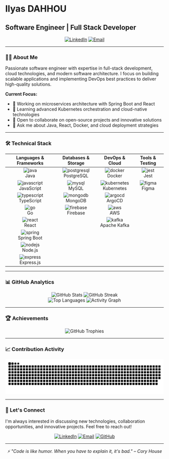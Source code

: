# Ilyas DAHHOU
## Software Engineer | Full Stack Developer

<div align="center">
  
[![LinkedIn](https://img.shields.io/badge/LinkedIn-Connect-0077B5?style=for-the-badge&logo=linkedin&logoColor=white)](https://www.linkedin.com/in/ilyas-dahhou)
[![Email](https://img.shields.io/badge/Email-Contact-D14836?style=for-the-badge&logo=gmail&logoColor=white)](mailto:dahhou.ilyass@gmail.com)

</div>

---

### 👨‍💻 About Me

Passionate software engineer with expertise in full-stack development, cloud technologies, and modern software architecture. I focus on building scalable applications and implementing DevOps best practices to deliver high-quality solutions.

**Current Focus:**
- 🔭 Working on microservices architecture with Spring Boot and React
- 🌱 Learning advanced Kubernetes orchestration and cloud-native technologies  
- 👯 Open to collaborate on open-source projects and innovative solutions
- 💬 Ask me about Java, React, Docker, and cloud deployment strategies

---

### 🛠️ Technical Stack

<div align="center">

| **Languages & Frameworks** | **Databases & Storage** | **DevOps & Cloud** | **Tools & Testing** |
|:---------------------------:|:-----------------------:|:------------------:|:-------------------:|
| <img src="https://cdn.jsdelivr.net/gh/devicons/devicon/icons/java/java-original.svg" height="35" alt="java" title="Java" /><br/>Java | <img src="https://cdn.jsdelivr.net/gh/devicons/devicon/icons/postgresql/postgresql-original.svg" height="35" alt="postgresql" title="PostgreSQL" /><br/>PostgreSQL | <img src="https://cdn.jsdelivr.net/gh/devicons/devicon/icons/docker/docker-original.svg" height="35" alt="docker" title="Docker" /><br/>Docker | <img src="https://cdn.jsdelivr.net/gh/devicons/devicon/icons/jest/jest-plain.svg" height="35" alt="jest" title="Jest" /><br/>Jest |
| <img src="https://cdn.jsdelivr.net/gh/devicons/devicon/icons/javascript/javascript-original.svg" height="35" alt="javascript" title="JavaScript" /><br/>JavaScript | <img src="https://cdn.jsdelivr.net/gh/devicons/devicon/icons/mysql/mysql-original.svg" height="35" alt="mysql" title="MySQL" /><br/>MySQL | <img src="https://cdn.jsdelivr.net/gh/devicons/devicon/icons/kubernetes/kubernetes-plain.svg" height="35" alt="kubernetes" title="Kubernetes" /><br/>Kubernetes | <img src="https://cdn.jsdelivr.net/gh/devicons/devicon/icons/figma/figma-original.svg" height="35" alt="figma" title="Figma" /><br/>Figma |
| <img src="https://cdn.jsdelivr.net/gh/devicons/devicon/icons/typescript/typescript-original.svg" height="35" alt="typescript" title="TypeScript" /><br/>TypeScript | <img src="https://cdn.jsdelivr.net/gh/devicons/devicon/icons/mongodb/mongodb-original.svg" height="35" alt="mongodb" title="MongoDB" /><br/>MongoDB | <img src="https://cdn.jsdelivr.net/gh/devicons/devicon/icons/argocd/argocd-original.svg" height="35" alt="argocd" title="ArgoCD" /><br/>ArgoCD | |
| <img src="https://cdn.jsdelivr.net/gh/devicons/devicon/icons/go/go-original.svg" height="35" alt="go" title="Go" /><br/>Go | <img src="https://cdn.jsdelivr.net/gh/devicons/devicon/icons/firebase/firebase-plain.svg" height="35" alt="firebase" title="Firebase" /><br/>Firebase | <img src="https://cdn.jsdelivr.net/gh/devicons/devicon/icons/amazonwebservices/amazonwebservices-line-wordmark.svg" height="35" alt="aws" title="AWS" /><br/>AWS | |
| <img src="https://cdn.jsdelivr.net/gh/devicons/devicon/icons/react/react-original.svg" height="35" alt="react" title="React" /><br/>React | | <img src="https://cdn.jsdelivr.net/gh/devicons/devicon/icons/apachekafka/apachekafka-original.svg" height="35" alt="kafka" title="Apache Kafka" /><br/>Apache Kafka | |
| <img src="https://cdn.jsdelivr.net/gh/devicons/devicon/icons/spring/spring-original.svg" height="35" alt="spring" title="Spring Boot" /><br/>Spring Boot | | | |
| <img src="https://cdn.jsdelivr.net/gh/devicons/devicon/icons/nodejs/nodejs-original.svg" height="35" alt="nodejs" title="Node.js" /><br/>Node.js | | | |
| <img src="https://cdn.jsdelivr.net/gh/devicons/devicon/icons/express/express-original.svg" height="35" alt="express" title="Express.js" /><br/>Express.js | | | |

</div>

---

### 📊 GitHub Analytics

<div align="center">
  <img src="https://github-readme-stats.vercel.app/api?username=dahhou-ilyas&show_icons=true&count_private=true&theme=github_dark&hide_border=true&include_all_commits=true" height="180" alt="GitHub Stats" />
  <img src="https://github-readme-streak-stats.herokuapp.com/?user=dahhou-ilyas&theme=github-dark-blue&hide_border=true" height="180" alt="GitHub Streak" />
</div>

<div align="center">
  <img src="https://github-readme-stats.vercel.app/api/top-langs/?username=dahhou-ilyas&layout=compact&theme=github_dark&hide_border=true&langs_count=8" height="160" alt="Top Languages" />
  <img src="https://github-readme-activity-graph.vercel.app/graph?username=dahhou-ilyas&theme=github-compact&hide_border=true&area=true" height="160" alt="Activity Graph" />
</div>

---

### 🏆 Achievements

<div align="center">
  <img src="https://github-profile-trophy.vercel.app/?username=dahhou-ilyas&theme=onedark&no-frame=true&column=7&margin-w=15&margin-h=15" alt="GitHub Trophies" />
</div>

---

### 📈 Contribution Activity

<div align="center">
  <img src="https://raw.githubusercontent.com/dahhou-ilyas/dahhou-ilyas/output/snake.svg" alt="Contribution Snake Animation" />
</div>

---

### 🤝 Let's Connect

I'm always interested in discussing new technologies, collaboration opportunities, and innovative projects. Feel free to reach out!

<div align="center">

[![LinkedIn](https://img.shields.io/badge/LinkedIn-Ilyas_DAHHOU-0077B5?style=for-the-badge&logo=linkedin&logoColor=white)](https://www.linkedin.com/in/ilyas-dahhou)
[![Email](https://img.shields.io/badge/Email-dahhou.ilyass@gmail.com-D14836?style=for-the-badge&logo=gmail&logoColor=white)](mailto:dahhou.ilyass@gmail.com)
[![GitHub](https://img.shields.io/badge/GitHub-dahhou--ilyas-181717?style=for-the-badge&logo=github&logoColor=white)](https://github.com/dahhou-ilyas)

</div>

---

<div align="center">
  <i>⚡ "Code is like humor. When you have to explain it, it's bad." – Cory House</i>
</div>
